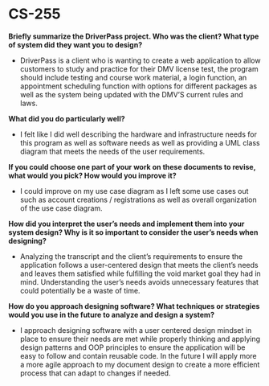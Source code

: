 # CS-255

**Briefly summarize the DriverPass project. Who was the client? What type of system did they want you to design?**

- DriverPass is a client who is wanting to create a web application to allow customers to study and practice for their DMV license test, the program should include testing and course work material, a login function, an appointment scheduling function with options for different packages as well as the system being updated with the DMV’S current rules and laws. 


**What did you do particularly well?**

- I felt like I did well describing the hardware and infrastructure needs for this program as well as software needs as well as providing a UML class diagram that meets the needs of the user requirements. 

**If you could choose one part of your work on these documents to revise, what would you pick? How would you improve it?**

- I could improve on my use case diagram as I left some use cases out such as account creations / registrations as well as overall organization of the use case diagram. 

**How did you interpret the user’s needs and implement them into your system design? Why is it so important to consider the user’s needs when designing?**

- Analyzing the transcript and the client’s requirements to ensure the application follows a user-centered design that meets the client’s needs and leaves them satisfied while fulfilling the void market goal they had in mind. Understanding the user’s needs avoids unnecessary features that could potentially be a waste of time. 

**How do you approach designing software? What techniques or strategies would you use in the future to analyze and design a system?**

- I approach designing software with a user centered design mindset in place to ensure their needs are met while properly thinking and applying design patterns and OOP principles to ensure the application will be easy to follow and contain reusable code. In the future I will apply more a more agile approach to my document design to create a more efficient process that can adapt to changes if needed.

